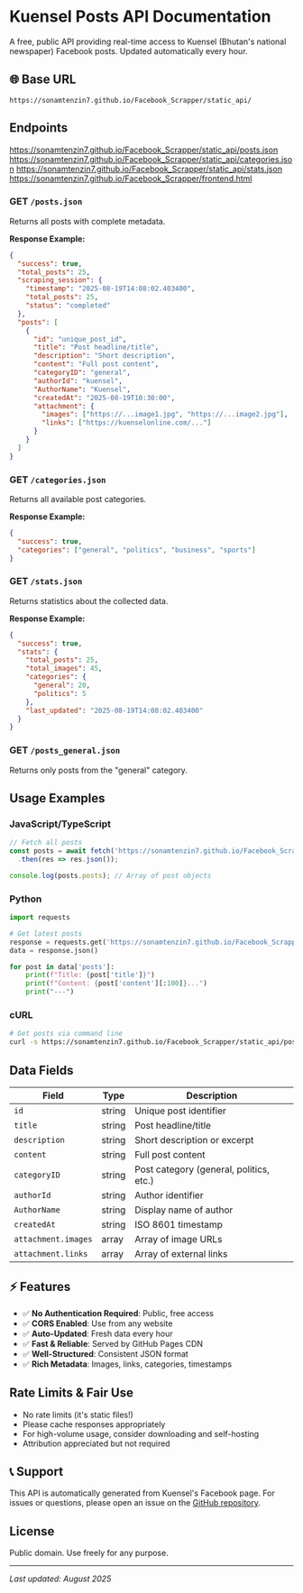 # Kuensel Posts API Documentation

A free, public API providing real-time access to Kuensel (Bhutan's national newspaper) Facebook posts. Updated automatically every hour.

## 🌐 Base URL
```
https://sonamtenzin7.github.io/Facebook_Scrapper/static_api/
```

## Endpoints

https://sonamtenzin7.github.io/Facebook_Scrapper/static_api/posts.json     
https://sonamtenzin7.github.io/Facebook_Scrapper/static_api/categories.json 
https://sonamtenzin7.github.io/Facebook_Scrapper/static_api/stats.json      
https://sonamtenzin7.github.io/Facebook_Scrapper/frontend.html  
### GET `/posts.json`
Returns all posts with complete metadata.

**Response Example:**
```json
{
  "success": true,
  "total_posts": 25,
  "scraping_session": {
    "timestamp": "2025-08-19T14:08:02.403400",
    "total_posts": 25,
    "status": "completed"
  },
  "posts": [
    {
      "id": "unique_post_id",
      "title": "Post headline/title",
      "description": "Short description",
      "content": "Full post content",
      "categoryID": "general",
      "authorId": "kuensel",
      "AuthorName": "Kuensel",
      "createdAt": "2025-08-19T10:30:00",
      "attachment": {
        "images": ["https://...image1.jpg", "https://...image2.jpg"],
        "links": ["https://kuenselonline.com/..."]
      }
    }
  ]
}
```

### GET `/categories.json`
Returns all available post categories.

**Response Example:**
```json
{
  "success": true,
  "categories": ["general", "politics", "business", "sports"]
}
```

### GET `/stats.json`
Returns statistics about the collected data.

**Response Example:**
```json
{
  "success": true,
  "stats": {
    "total_posts": 25,
    "total_images": 45,
    "categories": {
      "general": 20,
      "politics": 5
    },
    "last_updated": "2025-08-19T14:08:02.403400"
  }
}
```

### GET `/posts_general.json`
Returns only posts from the "general" category.

## Usage Examples

### JavaScript/TypeScript
```javascript
// Fetch all posts
const posts = await fetch('https://sonamtenzin7.github.io/Facebook_Scrapper/static_api/posts.json')
  .then(res => res.json());

console.log(posts.posts); // Array of post objects
```

### Python
```python
import requests

# Get latest posts
response = requests.get('https://sonamtenzin7.github.io/Facebook_Scrapper/static_api/posts.json')
data = response.json()

for post in data['posts']:
    print(f"Title: {post['title']}")
    print(f"Content: {post['content'][:100]}...")
    print("---")
```

### cURL
```bash
# Get posts via command line
curl -s https://sonamtenzin7.github.io/Facebook_Scrapper/static_api/posts.json | jq '.posts[0]'
```

##  Data Fields

| Field | Type | Description |
|-------|------|-------------|
| `id` | string | Unique post identifier |
| `title` | string | Post headline/title |
| `description` | string | Short description or excerpt |
| `content` | string | Full post content |
| `categoryID` | string | Post category (general, politics, etc.) |
| `authorId` | string | Author identifier |
| `AuthorName` | string | Display name of author |
| `createdAt` | string | ISO 8601 timestamp |
| `attachment.images` | array | Array of image URLs |
| `attachment.links` | array | Array of external links |

## ⚡ Features

- ✅ **No Authentication Required**: Public, free access
- ✅ **CORS Enabled**: Use from any website
- ✅ **Auto-Updated**: Fresh data every hour
- ✅ **Fast & Reliable**: Served by GitHub Pages CDN
- ✅ **Well-Structured**: Consistent JSON format
- ✅ **Rich Metadata**: Images, links, categories, timestamps

##  Rate Limits & Fair Use

- No rate limits (it's static files!)
- Please cache responses appropriately
- For high-volume usage, consider downloading and self-hosting
- Attribution appreciated but not required

## 📞 Support

This API is automatically generated from Kuensel's Facebook page. For issues or questions, please open an issue on the [GitHub repository](https://github.com/SONAMTENZIN7/Facebook_Scrapper).

## License

Public domain. Use freely for any purpose.

---

*Last updated: August 2025*
